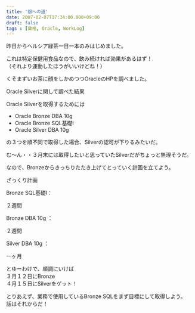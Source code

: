 ```yaml
---
title: '銀への道'
date: 2007-02-07T17:34:00.000+09:00
draft: false
tags : [資格, Oracle, WorkLog]
---
```


昨日からヘルシア緑茶一日一本のみはじめました。  
  
これは特定保健用食品なので、飲み続ければ効果があるはず！  
（それより運動したほうがいいけどね！）  
  
くそまずいお茶に顔をしかめつつOracleのHPを調べました。  
  
  
Oracle Silverに関して調べた結果  
  
Oracle Silverを取得するためには  
  

*   Oracle Bronze DBA 10g
*   Oracle Bronze SQL基礎Ⅰ
*   Oracle Silver DBA 10g

  
の３つを順不同で取得した場合、Silverの認可が下りるみたいだ。  
  
む～ん・・３月末には取得したいと思っていたSilverだがちょっと無理そうだ。  
  
なので、Bronzeからきっちりたたき上げてとっていく計画を立てよう。  
  
ざっくり計画  

Bronze SQL基礎Ⅰ：

２週間

Bronze DBA 10g ：

２週間

Silver DBA 10g ：

一ヶ月

  
とゆーわけで、順調にいけば  
３月１２日にBronze  
４月１５日にSilverをゲット！  
  
とりあえず、業務で使用しているBronze SQLをまず目標にして取得しよう。  
話はそれからだ！